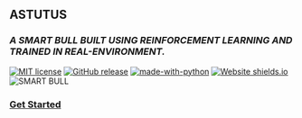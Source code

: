 ## ASTUTUS 
### *A SMART BULL BUILT USING REINFORCEMENT LEARNING AND TRAINED IN REAL-ENVIRONMENT.* 
[![MIT license](https://img.shields.io/badge/License-MIT-blue.svg)](https://lbesson.mit-license.org/)&nbsp;[![GitHub release](https://img.shields.io/github/release/pistolla/astutus.svg)](https://github.com/pistolla/astutus/releases/)&nbsp;[![made-with-python](https://img.shields.io/badge/built--with-Reinforcement--Learning-blue)](https://www.python.org/)&nbsp;[![Website shields.io](https://img.shields.io/website-up-down-green-red/http/shields.io.svg)](http://astutus.ai/)
![SMART BULL](https://raw.githubusercontent.com/pistolla/astutus/master/public/smart_bull.png)

### [Get Started](https://astutus.ai)
